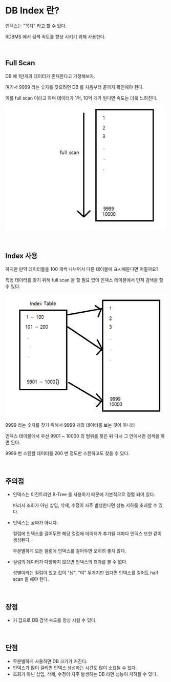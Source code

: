 # DB Index 란?

인덱스는 "목차" 라고 할 수 있다.

RDBMS 에서 검색 속도를 향상 시키기 위해 사용한다.

<br>

## Full Scan

DB 에 1만개의 데이터가 존재한다고 가정해보자.

여기서 9999 라는 숫자를 찾으려면 DB 를 처음부터 끝까지 확인해야 한다.

이를 full scan 이라고 하며 데이터가 1억, 10억 개가 된다면 속도는 더욱 느려진다.

![](../images/index1.png)

<br>

## Index 사용

하지만 만약 데이터들을 100 개씩 나누어서 다른 테이블에 표시해둔다면 어떨까요?

특정 데이터를 찾기 위해 full scan 을 할 필요 없이 인덱스 테이블에서 먼저 검색을 할 수 있다.

![](../images/index2.png)

9999 라는 숫자를 찾기 위해서 9999 개의 데이터를 보는 것이 아니라

인덱스 테이블에서 우선 9901 ~ 10000 의 범위를 찾은 뒤 다시 그 안에서만 검색을 하면 된다.

9999 번 스캔할 데이터를 200 번 정도만 스캔하고도 찾을 수 있다.

<br>

## 주의점

- 인덱스는 이진트리인 B-Tree 를 사용하기 때문에 기본적으로 정렬 되어 있다.

    따라서 조회가 아닌 삽입, 삭제, 수정이 자주 발생한다면 성능 저하를 초래할 수 있다.

- 인덱스는 공짜가 아니다.

    컬럼에 인덱스를 걸어두면 해당 컬럼에 데이터가 추가될 때마다 인덱스 또한 같이 생성된다.

    무분별하게 모든 컬럼에 인덱스를 걸어두면 오히려 좋지 않다.

- 컬럼의 데이터가 다양하지 않으면 인덱스의 효과를 볼 수 없다.

    성별이라는 컬럼이 있고 값이 "남", "여" 두가지만 있다면 인덱스를 걸어도 half scan 을 해야 한다.

<br>

## 장점

- 키 값으로 DB 검색 속도를 향상 시킬 수 있다.

<br>

## 단점

- 무분별하게 사용하면 DB 크기가 커진다.
- 인덱스가 많이 걸리면 인덱스 생성하는 시간도 많이 소요될 수 있다.
- 조회가 아닌 삽입, 삭제, 수정이 자주 발생하는 DB 라면 성능이 저하될 수 있다.
